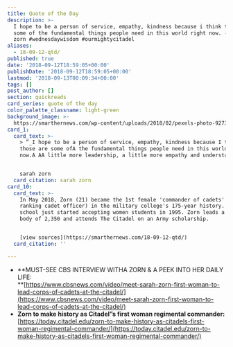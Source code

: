 ```yaml
---
title: Quote of the Day
description: >-
  I hope to be a person of service, empathy, kindness because i think those are
  some of the fundamental things people need in this world right now. - sarah
  zorn #wednesdaywisdom #ourmightycitadel
aliases:
  - 18-09-12-qtd/
published: true
date: '2018-09-12T18:59:05+00:00'
publishDate: '2018-09-12T18:59:05+00:00'
lastmod: '2018-09-13T00:09:34+00:00'
tags: []
post_author: []
section: quickreads
card_series: quote of the day
color_palette_classname: light-green
background_image: >-
  https://smarthernews.com/wp-content/uploads/2018/02/pexels-photo-92730-360x360.jpeg
card_1:
  card_text: >-
    > “_I hope to be a person of service, empathy, kindness because I think
    those are some ofA the fundamental things people need in this world right
    now.A AA little more leadership, a little more empathy and understanding._“


    sarah zorn
  card_citation: sarah zorn
card_10:
  card_text: >-
    In May 2018, Zorn (21) became the 1st female 'commander of cadets' (highest
    ranking cadet officer) in the military college's 175-year history. The
    school just started accepting women students in 1995. Zorn leads a student
    body of 2,350 and attends The Citadel on an Army scholarship.


    [view sources](https://smarthernews.com/18-09-12-qtd/)
  card_citation: ''

---
```

*   **MUST-SEE CBS INTERVIEW WITHA ZORN & A PEEK INTO HER DAILY LIFE:  
    **[https://www.cbsnews.com/video/meet-sarah-zorn-first-woman-to-lead-corps-of-cadets-at-the-citadel/](https://www.cbsnews.com/video/meet-sarah-zorn-first-woman-to-lead-corps-of-cadets-at-the-citadel/)
*   **Zorn to make history as Citadel”s first woman regimental commander:** [https://today.citadel.edu/zorn-to-make-history-as-citadels-first-woman-regimental-commander/](https://today.citadel.edu/zorn-to-make-history-as-citadels-first-woman-regimental-commander/)